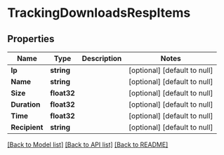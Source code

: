 # TrackingDownloadsRespItems

## Properties
Name | Type | Description | Notes
------------ | ------------- | ------------- | -------------
**Ip** | **string** |  | [optional] [default to null]
**Name** | **string** |  | [optional] [default to null]
**Size** | **float32** |  | [optional] [default to null]
**Duration** | **float32** |  | [optional] [default to null]
**Time** | **float32** |  | [optional] [default to null]
**Recipient** | **string** |  | [optional] [default to null]

[[Back to Model list]](../README.md#documentation-for-models) [[Back to API list]](../README.md#documentation-for-api-endpoints) [[Back to README]](../README.md)


